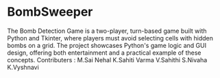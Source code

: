 # BombSweeper
The Bomb Detection Game is a two-player, turn-based game built with Python and Tkinter, where players must avoid selecting cells with hidden bombs on a grid. The project showcases Python's game logic and GUI design, offering both entertainment and a practical example of these concepts.
Contributers :
M.Sai Nehal
K.Sahiti Varma
V.Sahithi
S.Nivaha
K.Vyshnavi
